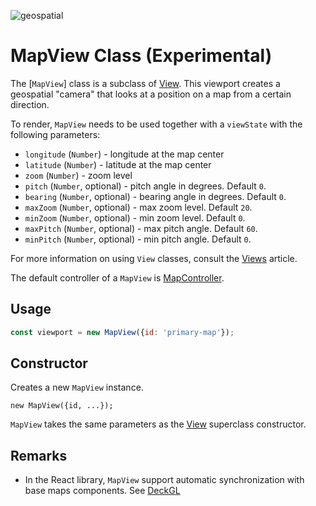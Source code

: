 <p class="badges">
  <img src="https://img.shields.io/badge/geopspatial-yes-lightgrey.svg?style=flat-square" alt="geospatial" />
</p>

# MapView Class (Experimental)

The [`MapView`] class is a subclass of [View](/docs/api-reference/view.md). This viewport creates a geospatial "camera" that looks at a position on a map from a certain direction.

To render, `MapView` needs to be used together with a `viewState` with the following parameters:

- `longitude` (`Number`) - longitude at the map center
- `latitude` (`Number`) - latitude at the map center
- `zoom` (`Number`) - zoom level
- `pitch` (`Number`, optional) - pitch angle in degrees. Default `0`.
- `bearing` (`Number`, optional) - bearing angle in degrees. Default `0`.
- `maxZoom` (`Number`, optional) - max zoom level. Default `20`.
- `minZoom` (`Number`, optional) - min zoom level. Default `0`.
- `maxPitch` (`Number`, optional) - max pitch angle. Default `60`.
- `minPitch` (`Number`, optional) - min pitch angle. Default `0`.

For more information on using `View` classes, consult the [Views](/docs/developer-guide/views.md) article.

The default controller of a `MapView` is [MapController](/docs/api-reference/map-controller.md).

## Usage

```js
const viewport = new MapView({id: 'primary-map'});
```


## Constructor

Creates a new `MapView` instance.

`new MapView({id, ...});`

`MapView` takes the same parameters as the [View](/docs/api-reference/view.md) superclass constructor.


## Remarks

* In the React library, `MapView` support automatic synchronization with base maps components. See [DeckGL](/docs/api-reference/react/deckgl.md)
